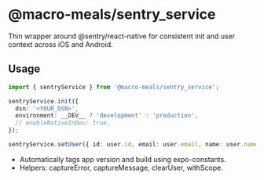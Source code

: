 # @macro-meals/sentry_service

Thin wrapper around @sentry/react-native for consistent init and user context across iOS and Android.

## Usage

```ts
import { sentryService } from '@macro-meals/sentry_service';

sentryService.init({
  dsn: '<YOUR_DSN>',
  environment: __DEV__ ? 'development' : 'production',
  // enableNativeInDev: true,
});

sentryService.setUser({ id: user.id, email: user.email, name: user.name });
```

- Automatically tags app version and build using expo-constants.
- Helpers: captureError, captureMessage, clearUser, withScope.
